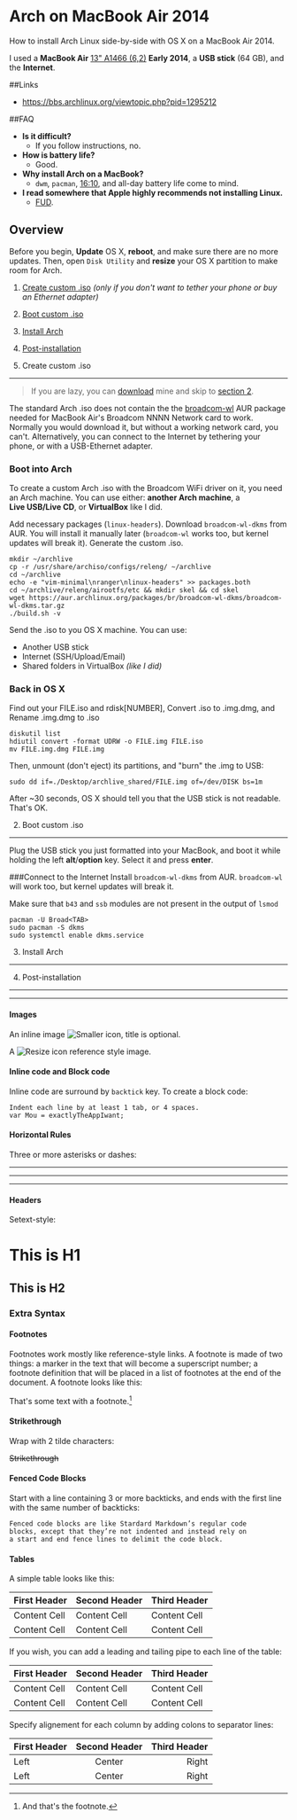 # Arch on MacBook Air 2014
How to install Arch Linux side-by-side with OS X on a MacBook Air 2014.

I used a **MacBook Air** [13" A1466 (6,2)](https://en.wikipedia.org/wiki/MacBook_Air#Specifications) **Early 2014**, a **USB stick** (64 GB), and the **Internet**.

##Links
- https://bbs.archlinux.org/viewtopic.php?pid=1295212

##FAQ
- **Is it difficult?**
  - If you follow instructions, no.
- **How is battery life?**
  - Good.
- **Why install Arch on a MacBook?**
  - `dwm`, `pacman`, [16:10](https://en.wikipedia.org/wiki/16:10), and all-day battery life come to mind.
- **I read somewhere that Apple highly recommends not installing Linux.**
  - [FUD](https://en.wikipedia.org/wiki/Fear,_uncertainty_and_doubt).

## Overview
Before you begin, **Update** OS X, **reboot**, and make sure there are no more updates. Then, open `Disk Utility` and **resize** your OS X partition to make room for Arch.

1. [Create custom .iso](#1-create-custom-iso) _(only if you don't want to tether your phone or buy an Ethernet adapter)_
2. [Boot custom .iso](#2-boot-custom-iso)
3. [Install Arch](#3-install-arch)
4. [Post-installation](#4-post-installation)

1. Create custom .iso
---------------------
>If you are lazy, you can [download]() mine and skip to [section 2](#2-boot-custom-iso).

The standard Arch .iso does not contain the the [broadcom-wl](https://aur.archlinux.org/packages/broadcom-wl) AUR package needed for MacBook Air's Broadcom NNNN Network card to work. Normally you would download it, but without a working network card, you can't. Alternatively, you can connect to the Internet by tethering your phone, or with a USB-Ethernet adapter.

### Boot into Arch
To create a custom Arch .iso with the Broadcom WiFi driver on it, you need an Arch machine. You can use either: **another Arch machine**, a **Live USB/Live CD**, or **VirtualBox** like I did.

Add necessary packages (`linux-headers`). Download `broadcom-wl-dkms` from AUR. You will install it manually later (`broadcom-wl` works too, but kernel updates will break it). Generate the custom .iso.
    
    mkdir ~/archlive
    cp -r /usr/share/archiso/configs/releng/ ~/archlive
    cd ~/archlive
    echo -e "vim-minimal\nranger\nlinux-headers" >> packages.both
    cd ~/archlive/releng/airootfs/etc && mkdir skel && cd skel
    wget https://aur.archlinux.org/packages/br/broadcom-wl-dkms/broadcom-wl-dkms.tar.gz
    ./build.sh -v

Send the .iso to you OS X machine. You can use:

- Another USB stick
- Internet (SSH/Upload/Email)
- Shared folders in VirtualBox _(like I did)_

### Back in OS X
Find out your FILE.iso and rdisk[NUMBER], Convert .iso to .img.dmg, and Rename .img.dmg to .iso

    diskutil list
    hdiutil convert -format UDRW -o FILE.img FILE.iso
    mv FILE.img.dmg FILE.img
    
Then, unmount (don't eject) its partitions, and "burn" the .img to USB:

    sudo dd if=./Desktop/archlive_shared/FILE.img of=/dev/DISK bs=1m
    
After ~30 seconds, OS X should tell you that the USB stick is not readable. That's OK.


2. Boot custom .iso
-------------------
Plug the USB stick you just formatted into your MacBook, and boot it while holding the left **alt**/**option** key. Select it and press **enter**.

###Connect to the Internet
Install `broadcom-wl-dkms` from AUR. `broadcom-wl` will work too, but kernel updates will break it.

Make sure that `b43` and `ssb` modules are not present in the output of `lsmod`

    pacman -U Broad<TAB>
    sudo pacman -S dkms
    sudo systemctl enable dkms.service


3. Install Arch
---------------

4. Post-installation
--------------------

---

#### Images

An inline image ![Smaller icon](http://smallerapp.com/favicon.ico "Title here"), title is optional.

A ![Resize icon][2] reference style image.

[2]: http://resizesafari.com/favicon.ico "Title"

#### Inline code and Block code

Inline code are surround by `backtick` key. To create a block code:

    Indent each line by at least 1 tab, or 4 spaces.
    var Mou = exactlyTheAppIwant; 


#### Horizontal Rules

Three or more asterisks or dashes:

***

---

- - - -

#### Headers

Setext-style:

This is H1
==========

This is H2
----------


### Extra Syntax

#### Footnotes

Footnotes work mostly like reference-style links. A footnote is made of two things: a marker in the text that will become a superscript number; a footnote definition that will be placed in a list of footnotes at the end of the document. A footnote looks like this:

That's some text with a footnote.[^1]

[^1]: And that's the footnote.


#### Strikethrough

Wrap with 2 tilde characters:

~~Strikethrough~~


#### Fenced Code Blocks

Start with a line containing 3 or more backticks, and ends with the first line with the same number of backticks:

```
Fenced code blocks are like Stardard Markdown’s regular code
blocks, except that they’re not indented and instead rely on
a start and end fence lines to delimit the code block.
```

#### Tables

A simple table looks like this:

First Header | Second Header | Third Header
------------ | ------------- | ------------
Content Cell | Content Cell  | Content Cell
Content Cell | Content Cell  | Content Cell

If you wish, you can add a leading and tailing pipe to each line of the table:

| First Header | Second Header | Third Header |
| ------------ | ------------- | ------------ |
| Content Cell | Content Cell  | Content Cell |
| Content Cell | Content Cell  | Content Cell |

Specify alignement for each column by adding colons to separator lines:

First Header | Second Header | Third Header
:----------- | :-----------: | -----------:
Left         | Center        | Right
Left         | Center        | Right
